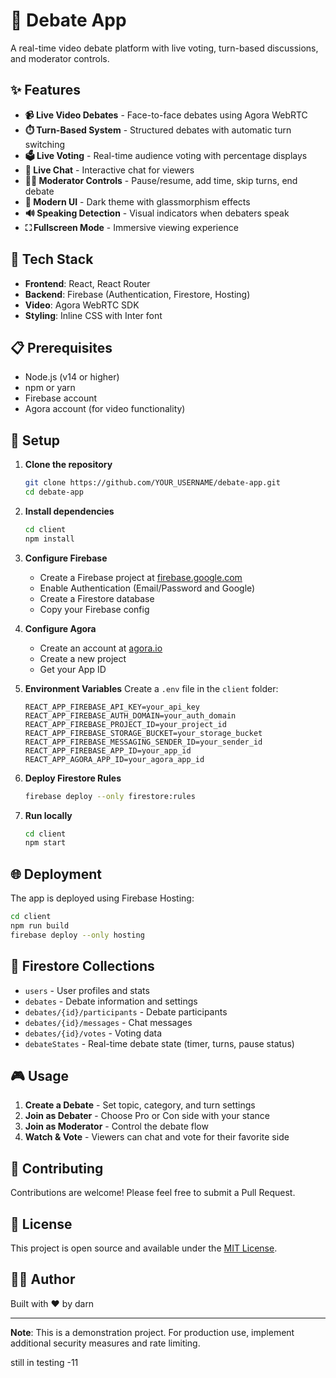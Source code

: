 # 🎤 Debate App

A real-time video debate platform with live voting, turn-based discussions, and moderator controls.

## ✨ Features

- **📹 Live Video Debates** - Face-to-face debates using Agora WebRTC
- **⏱️ Turn-Based System** - Structured debates with automatic turn switching
- **🗳️ Live Voting** - Real-time audience voting with percentage displays
- **💬 Live Chat** - Interactive chat for viewers
- **👨‍⚖️ Moderator Controls** - Pause/resume, add time, skip turns, end debate
- **🎨 Modern UI** - Dark theme with glassmorphism effects
- **🔊 Speaking Detection** - Visual indicators when debaters speak
- **⛶ Fullscreen Mode** - Immersive viewing experience

## 🚀 Tech Stack

- **Frontend**: React, React Router
- **Backend**: Firebase (Authentication, Firestore, Hosting)
- **Video**: Agora WebRTC SDK
- **Styling**: Inline CSS with Inter font

## 📋 Prerequisites

- Node.js (v14 or higher)
- npm or yarn
- Firebase account
- Agora account (for video functionality)

## 🔧 Setup

1. **Clone the repository**

   ```bash
   git clone https://github.com/YOUR_USERNAME/debate-app.git
   cd debate-app
   ```

2. **Install dependencies**

   ```bash
   cd client
   npm install
   ```

3. **Configure Firebase**

   - Create a Firebase project at [firebase.google.com](https://firebase.google.com)
   - Enable Authentication (Email/Password and Google)
   - Create a Firestore database
   - Copy your Firebase config

4. **Configure Agora**

   - Create an account at [agora.io](https://www.agora.io)
   - Create a new project
   - Get your App ID

5. **Environment Variables**
   Create a `.env` file in the `client` folder:

   ```env
   REACT_APP_FIREBASE_API_KEY=your_api_key
   REACT_APP_FIREBASE_AUTH_DOMAIN=your_auth_domain
   REACT_APP_FIREBASE_PROJECT_ID=your_project_id
   REACT_APP_FIREBASE_STORAGE_BUCKET=your_storage_bucket
   REACT_APP_FIREBASE_MESSAGING_SENDER_ID=your_sender_id
   REACT_APP_FIREBASE_APP_ID=your_app_id
   REACT_APP_AGORA_APP_ID=your_agora_app_id
   ```

6. **Deploy Firestore Rules**

   ```bash
   firebase deploy --only firestore:rules
   ```

7. **Run locally**
   ```bash
   cd client
   npm start
   ```

## 🌐 Deployment

The app is deployed using Firebase Hosting:

```bash
cd client
npm run build
firebase deploy --only hosting
```

## 📝 Firestore Collections

- `users` - User profiles and stats
- `debates` - Debate information and settings
- `debates/{id}/participants` - Debate participants
- `debates/{id}/messages` - Chat messages
- `debates/{id}/votes` - Voting data
- `debateStates` - Real-time debate state (timer, turns, pause status)

## 🎮 Usage

1. **Create a Debate** - Set topic, category, and turn settings
2. **Join as Debater** - Choose Pro or Con side with your stance
3. **Join as Moderator** - Control the debate flow
4. **Watch & Vote** - Viewers can chat and vote for their favorite side

## 🤝 Contributing

Contributions are welcome! Please feel free to submit a Pull Request.

## 📄 License

This project is open source and available under the [MIT License](LICENSE).

## 👨‍💻 Author

Built with ❤️ by darn

---

**Note**: This is a demonstration project. For production use, implement additional security measures and rate limiting.

still in testing -11
